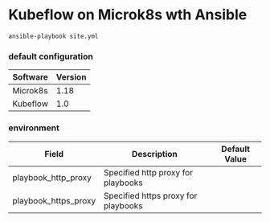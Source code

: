 Kubeflow on Microk8s wth Ansible 
===

```shell script
ansible-playbook site.yml
```

### default configuration

| Software   | Version  | 
|------------|----------|
| Microk8s   | 1.18     |
| Kubeflow   | 1.0      |


### environment

| Field                   | Description                                | Default Value              |
|-------------------------|--------------------------------------------|----------------------------|
| playbook_http_proxy     | Specified http proxy for playbooks         |                            |
| playbook_https_proxy    | Specified https proxy for playbooks        |                            |
